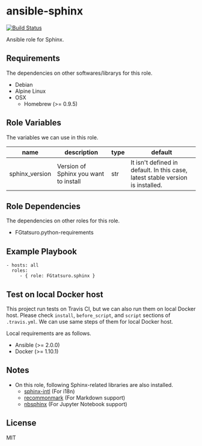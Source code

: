 ansible-sphinx
====================================

[![Build Status](https://travis-ci.org/FGtatsuro/ansible-sphinx.svg?branch=master)](https://travis-ci.org/FGtatsuro/ansible-sphinx)

Ansible role for Sphinx.

Requirements
------------

The dependencies on other softwares/librarys for this role.

- Debian
- Alpine Linux
- OSX
  - Homebrew (>= 0.9.5)

Role Variables
--------------

The variables we can use in this role.

|name|description|type|default|
|---|---|---|---|
|sphinx_version|Version of Sphinx you want to install|str|It isn't defined in default. In this case, latest stable version is installed.|

Role Dependencies
-----------------

The dependencies on other roles for this role.

- FGtatsuro.python-requirements

Example Playbook
----------------

    - hosts: all
      roles:
         - { role: FGtatsuro.sphinx }

Test on local Docker host
-------------------------

This project run tests on Travis CI, but we can also run them on local Docker host.
Please check `install`, `before_script`, and `script` sections of `.travis.yml`.
We can use same steps of them for local Docker host.

Local requirements are as follows.

- Ansible (>= 2.0.0)
- Docker (>= 1.10.1)

Notes
-----

- On this role, following Sphinx-related libraries are also installed.
  - [sphinx-intl](https://pypi.python.org/pypi/sphinx-intl) (For i18n)
  - [recommonmark](https://pypi.python.org/pypi/recommonmark) (For Markdown support)
  - [nbsphinx](https://pypi.python.org/pypi/nbsphinx) (For Jupyter Notebook support)

License
-------

MIT
